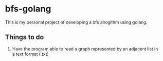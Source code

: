 # bfs-golang
This is my personal project of developing a bfs alrogithm using golang.

## Things to do
1. Have the program able to read a graph represented by an adjacent list in a text format (.txt)
